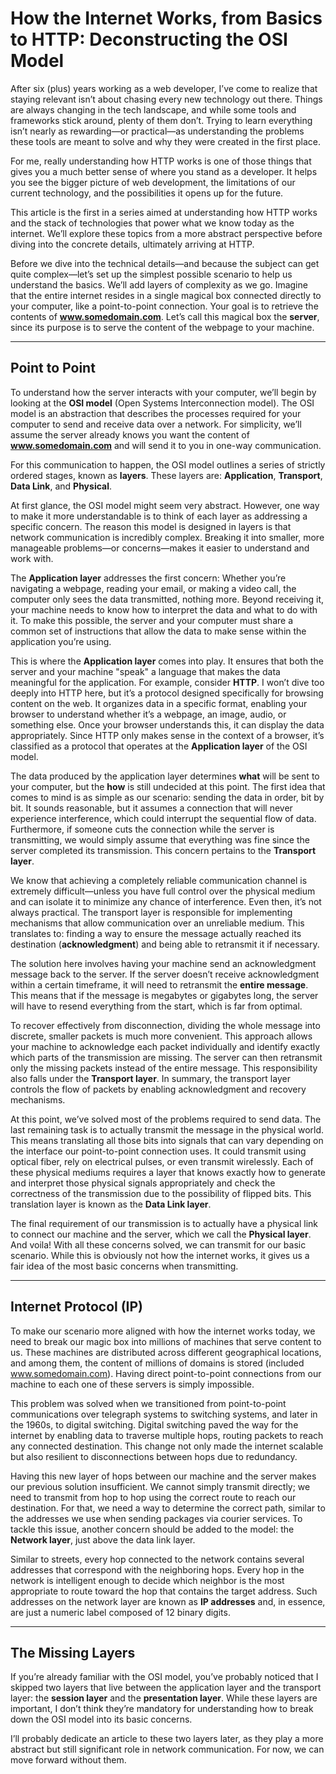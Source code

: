 # How the Internet Works, from Basics to HTTP: Deconstructing the OSI Model

After six (plus) years working as a web developer, I’ve come to realize that staying relevant isn’t about chasing every new technology out there. Things are always changing in the tech landscape, and while some tools and frameworks stick around, plenty of them don’t. Trying to learn everything isn’t nearly as rewarding—or practical—as understanding the problems these tools are meant to solve and why they were created in the first place.

For me, really understanding how HTTP works is one of those things that gives you a much better sense of where you stand as a developer. It helps you see the bigger picture of web development, the limitations of our current technology, and the possibilities it opens up for the future.

This article is the first in a series aimed at understanding how HTTP works and the stack of technologies that power what we know today as the internet. We’ll explore these topics from a more abstract perspective before diving into the concrete details, ultimately arriving at HTTP.

Before we dive into the technical details—and because the subject can get quite complex—let’s set up the simplest possible scenario to help us understand the basics. We’ll add layers of complexity as we go. Imagine that the entire internet resides in a single magical box connected directly to your computer, like a point-to-point connection. Your goal is to retrieve the contents of **www.somedomain.com**. Let’s call this magical box the **server**, since its purpose is to serve the content of the webpage to your machine.

---

## Point to Point

To understand how the server interacts with your computer, we’ll begin by looking at the **OSI model** (Open Systems Interconnection model). The OSI model is an abstraction that describes the processes required for your computer to send and receive data over a network. For simplicity, we’ll assume the server already knows you want the content of **www.somedomain.com** and will send it to you in one-way communication.

For this communication to happen, the OSI model outlines a series of strictly ordered stages, known as **layers**. These layers are: **Application**, **Transport**, **Data Link**, and **Physical**.

At first glance, the OSI model might seem very abstract. However, one way to make it more understandable is to think of each layer as addressing a specific concern. The reason this model is designed in layers is that network communication is incredibly complex. Breaking it into smaller, more manageable problems—or concerns—makes it easier to understand and work with.

The **Application layer** addresses the first concern: Whether you’re navigating a webpage, reading your email, or making a video call, the computer only sees the data transmitted, nothing more. Beyond receiving it, your machine needs to know how to interpret the data and what to do with it. To make this possible, the server and your computer must share a common set of instructions that allow the data to make sense within the application you’re using.

This is where the **Application layer** comes into play. It ensures that both the server and your machine "speak" a language that makes the data meaningful for the application. For example, consider **HTTP**. I won’t dive too deeply into HTTP here, but it’s a protocol designed specifically for browsing content on the web. It organizes data in a specific format, enabling your browser to understand whether it’s a webpage, an image, audio, or something else. Once your browser understands this, it can display the data appropriately. Since HTTP only makes sense in the context of a browser, it’s classified as a protocol that operates at the **Application layer** of the OSI model.

The data produced by the application layer determines **what** will be sent to your computer, but the **how** is still undecided at this point. The first idea that comes to mind is as simple as our scenario: sending the data in order, bit by bit. It sounds reasonable, but it assumes a connection that will never experience interference, which could interrupt the sequential flow of data. Furthermore, if someone cuts the connection while the server is transmitting, we would simply assume that everything was fine since the server completed its transmission. This concern pertains to the **Transport layer**.

We know that achieving a completely reliable communication channel is extremely difficult—unless you have full control over the physical medium and can isolate it to minimize any chance of interference. Even then, it’s not always practical. The transport layer is responsible for implementing mechanisms that allow communication over an unreliable medium. This translates to: finding a way to ensure the message actually reached its destination (**acknowledgment**) and being able to retransmit it if necessary.

The solution here involves having your machine send an acknowledgment message back to the server. If the server doesn’t receive acknowledgment within a certain timeframe, it will need to retransmit the **entire message**. This means that if the message is megabytes or gigabytes long, the server will have to resend everything from the start, which is far from optimal.

To recover effectively from disconnection, dividing the whole message into discrete, smaller packets is much more convenient. This approach allows your machine to acknowledge each packet individually and identify exactly which parts of the transmission are missing. The server can then retransmit only the missing packets instead of the entire message. This responsibility also falls under the **Transport layer**. In summary, the transport layer controls the flow of packets by enabling acknowledgment and recovery mechanisms.

At this point, we’ve solved most of the problems required to send data. The last remaining task is to actually transmit the message in the physical world. This means translating all those bits into signals that can vary depending on the interface our point-to-point connection uses. It could transmit using optical fiber, rely on electrical pulses, or even transmit wirelessly. Each of these physical mediums requires a layer that knows exactly how to generate and interpret those physical signals appropriately and check the correctness of the transmission due to the possibility of flipped bits. This translation layer is known as the **Data Link layer**.

The final requirement of our transmission is to actually have a physical link to connect our machine and the server, which we call the **Physical layer**. And voila! With all these concerns solved, we can transmit for our basic scenario. While this is obviously not how the internet works, it gives us a fair idea of the most basic concerns when transmitting.

---

## Internet Protocol (IP)

To make our scenario more aligned with how the internet works today, we need to break our magic box into millions of machines that serve content to us. These machines are distributed across different geographical locations, and among them, the content of millions of domains is stored (included www.somedomain.com). Having direct point-to-point connections from our machine to each one of these servers is simply impossible.

This problem was solved when we transitioned from point-to-point communications over telegraph systems to switching systems, and later in the 1960s, to digital switching. Digital switching paved the way for the internet by enabling data to traverse multiple hops, routing packets to reach any connected destination. This change not only made the internet scalable but also resilient to disconnections between hops due to redundancy.

Having this new layer of hops between our machine and the server makes our previous solution insufficient. We cannot simply transmit directly; we need to transmit from hop to hop using the correct route to reach our destination. For that, we need a way to determine the correct path, similar to the addresses we use when sending packages via courier services. To tackle this issue, another concern should be added to the model: the **Network layer**, just above the data link layer.

Similar to streets, every hop connected to the network contains several addresses that correspond with the neighboring hops. Every hop in the network is intelligent enough to decide which neighbor is the most appropriate to route toward the hop that contains the target address. Such addresses on the network layer are known as **IP addresses** and, in essence, are just a numeric label composed of 12 binary digits.

---

## The Missing Layers

If you’re already familiar with the OSI model, you’ve probably noticed that I skipped two layers that live between the application layer and the transport layer: the **session layer** and the **presentation layer**. While these layers are important, I don’t think they’re mandatory for understanding how to break down the OSI model into its basic concerns.

I’ll probably dedicate an article to these two layers later, as they play a more abstract but still significant role in network communication. For now, we can move forward without them.
